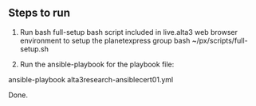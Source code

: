 ## Steps to run
1. Run bash full-setup bash script included in live.alta3 web browser environment to setup the planetexpress group
bash ~/px/scripts/full-setup.sh

2. Run the ansible-playbook for the playbook file:

ansible-playbook alta3research-ansiblecert01.yml

Done. 
